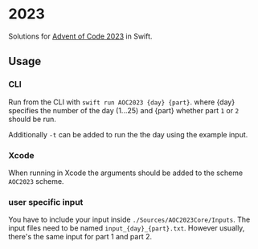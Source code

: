 # 2023

Solutions for [Advent of Code 2023](https://adventofcode.com/2023) in Swift.

## Usage

### CLI

Run from the CLI with `swift run AOC2023 {day} {part}`.
where {day} specifies the number of the day (1...25)
and {part} whether part `1` or `2` should be run.

Additionally `-t` can be added to run the the day using the example input.

### Xcode

When running in Xcode the arguments should be added to the scheme `AOC2023` scheme.

### user specific input

You have to include your input inside `./Sources/AOC2023Core/Inputs`.
The input files need to be named `input_{day}_{part}.txt`.
However usually, there's the same input for part 1 and part 2.
